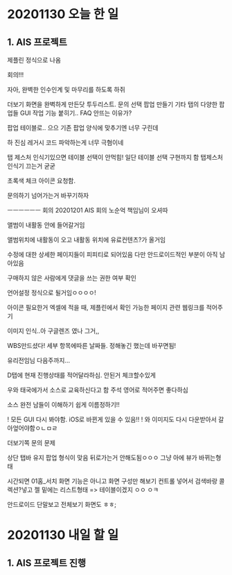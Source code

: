 # 20201130 오늘 한 일
## 1. AIS 프로젝트
제플린 정식으로 나옴

회의!!!

자아, 완벽한 인수인계 및 마무리를 하도록 하쥐

더보기 화면을 완벽하게 만든닷
투두리스트.
문의 선택 팝업 만들기
기타 탭의 다양한 팝업들 GUI 작업
기능 붙히기..
FAQ 안뜨는 이유가?


팝업 테이블로.. 으으 기존 팝업 양식에 맞추기엔 너무 구린데


하 진심 레거시 코드 파악하는게 너무 극혐이네

탭 제스처 인식기있으면 테이블 선택이 안먹힘!
일단 테이블 선택 구현까지 함 탭제스처인식기 끄는거 굳굳

초록색 체크 아이콘 요청함.

문의하기 넘어가는거 바꾸기하자

ㅡㅡㅡㅡㅡㅡ
회의
20201201 AIS 회의
노순억 책임님이 오셔따

앨범이 내활동 안에 들어갈거임

앨범위치에 내활동이 오고
내활동 위치에 유료컨텐츠?가 올거임

수정에 대한 상세한 페이지들이 피피티로 되어있음
다만 안드로이드적인 부분이 아직 남아있음

구매하지 않은 사람에게 댓글을 쓰는 권한 여부 확인

언어설정 정식으로 될거임ㅇㅇㅇㅇ!

아이콘 필요한거 엑셀에 적을 때, 제플린에서 확인 가능한 페이지 관련 웹링크를 적어주기

이미지 인식..아 구글렌즈 였나 그거,,

WBS만드셨다!
세부 항목에따른 날짜들.
정해놓긴 했는데 바꾸면됨!

유리전임님 다음주까지…

D탭에 현재 진행상태를 적어달라하심.
안된거 체크할수있게

우와 태국에가서 소스로 교육하신다고 함
주석 영어로 적어주면 좋다하심

소스 완전 남들이 이해하기 쉽게 이름정하기!!

! 모든 GUI 다시 봐야함. iOS로 바뀐게 있을 수 있음!!
! 와 이미지도 다시 다운받아서 갈아엎어야함ㅇㄴㅁㄹ

더보기쪽 문의 문제

상단 탭바 유지
팝업 형식이 맞음
뒤로가는거 안해도됨ㅇㅇㅇ
그냥 아에 뷰가 바뀌는형태

시간되면
01홈_서치 화면 기능은 아니고 화면 구성만 해보기
컨트롤 넣어서 검색바랑 콜렉션?넣고 젤 밑에는 리스트형태 => 테이블이겠지 ㅇㅇ ㅇㅋ

안드로이드 단말보고 전체보기 화면도 ㅎㅎ;


# 20201130 내일 할 일
## 1. AIS 프로젝트 진행

